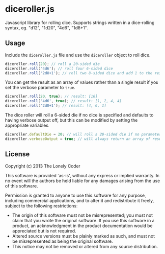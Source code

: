 # diceroller.js

Javascript library for rolling dice. Supports strings written in a dice-rolling syntax, eg. "d12", "1d20", "4d6", "1d8+1".

## Usage

Include the `diceroller.js` file and use the `diceroller` object to roll dice.

```javascript
diceroller.roll(20); // roll a 20-sided die
diceroller.roll('4d6'); // roll four 6-sided dice
diceroller.roll('2d8+1'); // roll two 8-sided dice and add 1 to the result
```

You can get the result as an array of values rather than a single result if you set the verbose parameter to `true`.

```javascript
diceroller.roll(20, true); // result: [16]
diceroller.roll('4d6', true); // result: [1, 2, 4, 4]
diceroller.roll('2d8+1'); // result: [4, 6, 1]
```

The dice roller will roll a 6-sided die if no dice is specified and defaults to having verbose output off, but this can be modified by setting the appropriate variables.

```javascript
diceroller.defaultDie = 20; // will roll a 20-sided die if no parameter is passed to roll()
diceroller.verboseOutput = true; // will always return an array of results unless false is passed as the second parameter
```

## License

Copyright (c) 2013 The Lonely Coder

This software is provided 'as-is', without any express or implied warranty. In no event will the authors be held liable for any damages arising from the use of this software.

Permission is granted to anyone to use this software for any purpose, including commercial applications, and to alter it and redistribute it freely, subject to the following restrictions:

 * The origin of this software must not be misrepresented; you must not claim that you wrote the original software. If you use this software in a product, an acknowledgment in the product documentation would be appreciated but is not required.
 * Altered source versions must be plainly marked as such, and must not be misrepresented as being the original software.
 * This notice may not be removed or altered from any source distribution.
